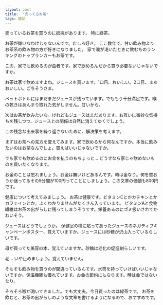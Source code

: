 ```yaml
---
layout: post
title:  "売ってるお茶"
tags: 雑記
---
```


売っているお茶を買うのに抵抗があります。
特に緑茶。

お茶が嫌いなわけじゃないんです。むしろ好き。
ここ数年で、甘い飲み物よりお茶系の飲み物の方が好きになりました。
家で喉が渇いたときに飲むものランキングのトップランカーもお茶です。

この、家でも飲めるのが曲者です。家で飲めるんだから買う必要ないじゃないですか。

お茶は家で飲めますよね。ジュースを買います。1口目、おいしい。2口目、まあおいしい。ごちそうさま。

ペットボトルにはまだまだジュースが残っています。でももう十分満足です。喉の乾きはあんまり取れた気がしません。甘いから。

次はお茶が飲みたいな。けれどもジュースはまだあります。お互いに微妙な気持ちを残しつつ、ジュースとの関係は自然に消えてゆくでしょう。

この残念な出来事を繰り返さないために、解決策を考えます。

まずはお茶への見方を変えてみます。家で飲めるから何なんですか。本当に飲みたいのはお茶なんでしょ。買えばいいじゃないですか。

でも家でも飲めるのにお金を払うのもちょっと… どうせなら家じゃ飲めないものを買いたくなります。

お金のことは忘れましょう。お金は無いけどあるんです。時は金なり。何を買おうか迷ってるその5分間が100円ってことにしましょう。この文章の価値も800円です。

健康について考えてみましょう。
お茶は健康です。ビタミンCとかカテキンとかカフェインとか。よくわかりませんがたくさん入っています。
ビタミンAと食物繊維はお茶の出がらしに残ってしまうそうです。栄養あるのにゴミ扱いされてかわいそう。

ジュースはどうでしょうか。
保健室の横に貼ってあったジュースのネガティブキャンペーンポスター、覚えていますか。ジュースには砂糖が沢山入っているらしいです。

母が買ってた美容の本、覚えていますか。砂糖は老化の促進剤らしいです。

老… いや止めましょう。覚えていません。

そもそも飲み物を買うのが間違っているんです。水筒を持っていけばいいじゃないですか。保温機能も優れています。お金の節約にもなります。時は金ではないなり。

そろそろ喉が渇いてきました。でも大丈夫。今日買ったのは緑茶です。
お茶を飲むと、お茶の出がらしのような文章を書けるようになるので、おすすめです。


